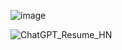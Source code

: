 ![image](https://github.com/HenryN-DEN21DS/CV_STUFF/assets/82203621/e1b8a970-262a-4de7-8c6a-d306daedadec)

![ChatGPT_Resume_HN](https://github.com/HenryN-DEN21DS/CV_STUFF/assets/82203621/5d7ec1f9-dd64-4d7c-b416-b397854c01e2)
